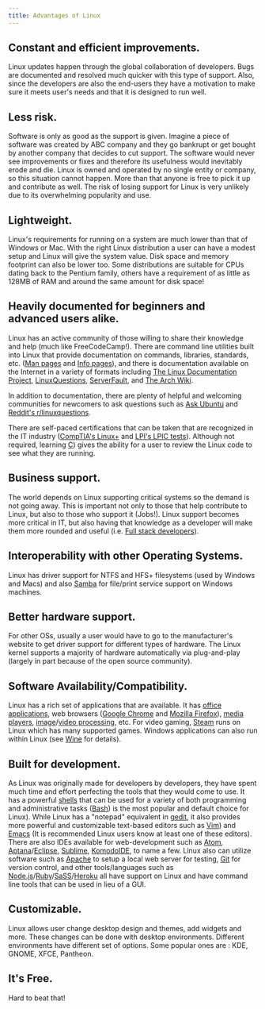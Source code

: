 ```yaml
---
title: Advantages of Linux
---
```

## Constant and efficient improvements.

Linux updates happen through the global collaboration of developers. Bugs are documented and resolved much quicker with this type of support. Also, since the developers are also the end-users they have a motivation to make sure it meets user's needs and that it is designed to run well.

## Less risk.

Software is only as good as the support is given. Imagine a piece of software was created by ABC company and they go bankrupt or get bought by another company that decides to cut support. The software would never see improvements or fixes and therefore its usefulness would inevitably erode and die. Linux is owned and operated by no single entity or company, so this situation cannot happen. More than that anyone is free to pick it up and contribute as well. The risk of losing support for Linux is very unlikely due to its overwhelming popularity and use.

## Lightweight.

Linux's requirements for running on a system are much lower than that of Windows or Mac. With the right Linux distribution a user can have a modest setup and Linux will give the system value. Disk space and memory footprint can also be lower too. Some distributions are suitable for CPUs dating back to the Pentium family, others have a requirement of as little as 128MB of RAM and around the same amount for disk space!

## Heavily documented for beginners and advanced users alike.

Linux has an active community of those willing to share their knowledge and help (much like FreeCodeCamp!). There are command line utilities built into Linux that provide documentation on commands, libraries, standards, etc. (<a href='https://en.wikipedia.org/wiki/Man_page' target='_blank' rel='nofollow'>Man pages</a> and <a href='https://en.wikipedia.org/wiki/Info_(Unix' target='_blank' rel='nofollow'>Info pages</a>), and there is documentation available on the Internet in a variety of formats including <a href='http://www.tldp.org/' target='_blank' rel='nofollow'>The Linux Documentation Project</a>, <a href='http://www.linuxquestions.org/' target='_blank' rel='nofollow'>LinuxQuestions</a>, <a href='http://serverfault.com/' target='_blank' rel='nofollow'>ServerFault</a>, and <a href='https://wiki.archlinux.org/' target='_blank' rel='nofollow'>The Arch Wiki</a>. 

In addition to documentation, there are plenty of helpful and welcoming communities for newcomers to ask questions such as <a href='https://askubuntu.com/' target='_blank' rel='nofollow'>Ask Ubuntu</a> and <a href='https://www.reddit.com/r/linuxquestions/' target='_blank' rel='nofollow'> Reddit's r/linuxquestions</a>.

There are self-paced certifications that can be taken that are recognized in the IT industry (<a href='https://certification.comptia.org/certifications/linux' target='_blank' rel='nofollow'>CompTIA's Linux+</a> and <a href='https://www.lpi.org' target='_blank' rel='nofollow'>LPI's LPIC tests</a>). Although not required, learning <a href='https://en.wikipedia.org/wiki/C_(programming_language' target='_blank' rel='nofollow'>C</a>) gives the ability for a user to review the Linux code to see what they are running.

## Business support.

The world depends on Linux supporting critical systems so the demand is not going away. This is important not only to those that help contribute to Linux, but also to those who support it (Jobs!). Linux support becomes more critical in IT, but also having that knowledge as a developer will make them more rounded and useful (i.e. <a href='https://medium.com/chris-messina/the-full-stack-employee-ed0db089f0a1#.ubttrv255' target='_blank' rel='nofollow'>Full stack developers</a>).

## Interoperability with other Operating Systems.

Linux has driver support for NTFS and HFS+ filesystems (used by Windows and Macs) and also <a href='https://www.samba.org/' target='_blank' rel='nofollow'>Samba</a> for file/print service support on Windows machines.

## Better hardware support.

For other OSs, usually a user would have to go to the manufacturer's website to get driver support for different types of hardware. The Linux kernel supports a majority of hardware automatically via plug-and-play (largely in part because of the open source community).

## Software Availability/Compatibility.

Linux has a rich set of applications that are available. It has <a href='https://www.libreoffice.org/discover/libreoffice/' target='_blank' rel='nofollow'>office applications</a>, web browsers (<a href='https://www.google.com/chrome/browser/desktop/' target='_blank' rel='nofollow'>Google Chrome</a> and <a href='https://www.mozilla.org/en-US/firefox/new/' target='_blank' rel='nofollow'>Mozilla Firefox</a>), <a href='http://www.videolan.org/vlc/' target='_blank' rel='nofollow'>media players</a>, <a href='https://www.gimp.org/' target='_blank' rel='nofollow'>image</a>/<a href='http://www.openshot.org/' target='_blank' rel='nofollow'>video processing</a>, etc. For video gaming, <a href='http://store.steampowered.com/about/' target='_blank' rel='nofollow'>Steam</a> runs on Linux which has many supported games. Windows applications can also run within Linux (see <a href='https://www.winehq.org/' target='_blank' rel='nofollow'>Wine</a> for details).

## Built for development.

As Linux was originally made for developers by developers, they have spent much time and effort perfecting the tools that they would come to use. It has a powerful <a href='https://en.wikipedia.org/wiki/Unix_shell' target='_blank' rel='nofollow'>shells</a> that can be used for a variety of both programming and administrative tasks (<a href='https://en.wikipedia.org/wiki/Bash_(Unix_shell' target='_blank' rel='nofollow'>Bash</a>) is the most popular and default choice for Linux). While Linux has a "notepad" equivalent in <a href='https://en.wikipedia.org/wiki/Gedit' target='_blank' rel='nofollow'>gedit</a>, it also provides more powerful and customizable text-based editors such as <a href='https://en.wikipedia.org/wiki/Vim_(text_editor' target='_blank' rel='nofollow'>Vim</a>) and <a href='https://en.wikipedia.org/wiki/Emacs' target='_blank' rel='nofollow'>Emacs</a> (It is recommended Linux users know at least one of these editors). There are also IDEs available for web-development such as <a href='https://atom.io/' target='_blank' rel='nofollow'>Atom</a>, <a href='http://www.aptana.com/' target='_blank' rel='nofollow'>Aptana</a>/<a href='https://eclipse.org/' target='_blank' rel='nofollow'>Eclipse</a>, <a href='https://www.sublimetext.com/' target='_blank' rel='nofollow'>Sublime</a>, <a href='http://komodoide.com/' target='_blank' rel='nofollow'>KomodoIDE</a>, to name a few. Linux also can utilize software such as <a href='https://httpd.apache.org/' target='_blank' rel='nofollow'>Apache</a> to setup a local web server for testing, <a href='https://git-scm.com/' target='_blank' rel='nofollow'>Git</a> for version control, and other tools/languages such as <a href='https://nodejs.org/en/' target='_blank' rel='nofollow'>Node.js</a>/<a href='https://www.ruby-lang.org/en/' target='_blank' rel='nofollow'>Ruby</a>/<a href='http://sass-lang.com/' target='_blank' rel='nofollow'>SaSS</a>/<a href='https://www.heroku.com/' target='_blank' rel='nofollow'>Heroku</a> all have support on Linux and have command line tools that can be used in lieu of a GUI.

## Customizable.

Linux allows user change desktop design and themes, add widgets and more. These changes can be done with desktop environments. Different environments have different set of options. Some popular ones are : KDE, GNOME, XFCE, Pantheon.

## It's Free.

Hard to beat that!
